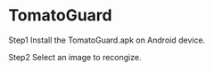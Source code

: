 # TomatoGuard
Step1 Install the TomatoGuard.apk on Android device.

Step2 Select an image to recongize.

